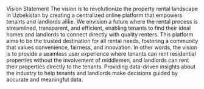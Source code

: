 Vision Statement
The vision is to revolutionize the property rental landscape in Uzbekistan by creating a centralized online platform that empowers tenants and landlords alike. We envision a future where the rental process is streamlined, transparent, and efficient, enabling tenants to find their ideal homes and landlords to connect directly with quality renters. This platform aims to be the trusted destination for all rental needs, fostering a community that values convenience, fairness, and innovation.
In other words, the vision is to provide a seamless user experience where tenants can rent residential properties without the involvement of middlemen, and landlords can rent their properties directly to the tenants. Providing data-driven insights about the industry to help tenants and landlords make decisions guided by accurate and meaningful data.

